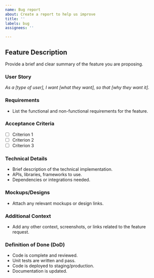 ```yaml
---
name: Bug report
about: Create a report to help us improve
title: ''
labels: bug
assignees: ''

---
```


## **Feature Description**

Provide a brief and clear summary of the feature you are proposing.

### **User Story**
_As a [type of user], I want [what they want], so that [why they want it]._

### **Requirements**
- List the functional and non-functional requirements for the feature.

### **Acceptance Criteria**
- [ ] Criterion 1
- [ ] Criterion 2
- [ ] Criterion 3

### **Technical Details**
- Brief description of the technical implementation.
- APIs, libraries, frameworks to use.
- Dependencies or integrations needed.

### **Mockups/Designs**
- Attach any relevant mockups or design links.

### **Additional Context**
- Add any other context, screenshots, or links related to the feature request.

### **Definition of Done (DoD)**
- Code is complete and reviewed.
- Unit tests are written and pass.
- Code is deployed to staging/production.
- Documentation is updated.
